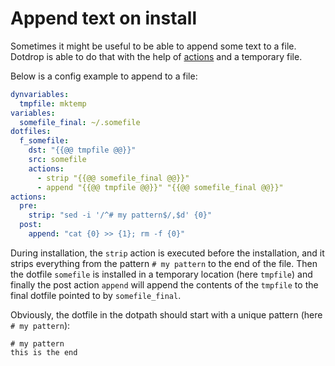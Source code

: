 # Append text on install

Sometimes it might be useful to be able to append some text to a
file. Dotdrop is able to do that with the help of
[actions](../config-details.md#entry-actions) and a temporary file.

Below is a config example to append to a file:
```yaml
dynvariables:
  tmpfile: mktemp
variables:
  somefile_final: ~/.somefile
dotfiles:
  f_somefile:
    dst: "{{@@ tmpfile @@}}"
    src: somefile
    actions:
      - strip "{{@@ somefile_final @@}}"
      - append "{{@@ tmpfile @@}}" "{{@@ somefile_final @@}}"
actions:
  pre:
    strip: "sed -i '/^# my pattern$/,$d' {0}"
  post:
    append: "cat {0} >> {1}; rm -f {0}"
```
During installation, the `strip` action is executed before the installation, and it strips everything from the pattern `# my pattern` to the end of the file. Then the dotfile `somefile` is installed in a temporary location (here `tmpfile`) and finally the post action `append` will append the contents of the `tmpfile` to the final dotfile pointed to by `somefile_final`.

Obviously, the dotfile in the dotpath should start with a unique pattern (here `# my pattern`):
```
# my pattern
this is the end
```
